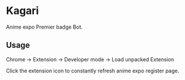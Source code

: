 # Kagari

Anime expo Premier badge Bot.

## Usage

Chrome -> Extension -> Developer mode -> Load unpacked Extension

Click the extension icon to constantly refresh anime expo register page.